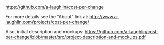 https://github.com/a-laughlin/cost-per-change

For more details see the "About" link at:
http://www.a-laughlin.com/projects/cost-per-change/

Also, initial description and mockups:
https://github.com/a-laughlin/cost-per-change/blob/master/src/project-description-and-mockups.pdf
